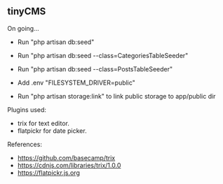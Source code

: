 
## tinyCMS

On going...

- Run "php artisan db:seed"
- Run "php artisan db:seed --class=CategoriesTableSeeder"
- Run "php artisan db:seed --class=PostsTableSeeder"


- Add .env "FILESYSTEM_DRIVER=public"
- Run "php artisan storage:link" to link public storage to app/public dir



Plugins used:
- trix for text editor.
- flatpickr for date picker.

References:
- https://github.com/basecamp/trix
- https://cdnjs.com/libraries/trix/1.0.0
- https://flatpickr.js.org
